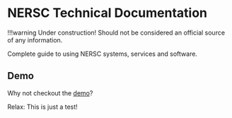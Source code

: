 # NERSC Technical Documentation

!!!warning
	Under construction! Should not be considered an official source of any information.

Complete guide to using NERSC systems, services and software.

## Demo

Why not checkout the [demo](demo/demo.md)?

Relax: This is just a test!
